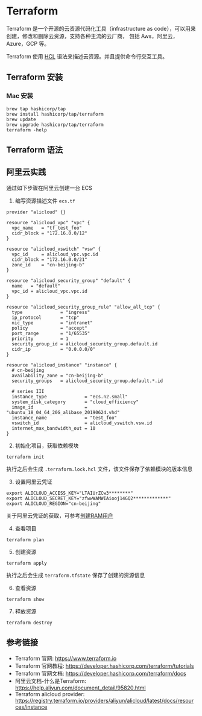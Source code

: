 # Terraform

Terraform 是一个开源的云资源代码化工具（infrastructure as code），可以用来创建，修改和删除云资源，支持各种主流的云厂商，
包括 Aws，阿里云，Azure，GCP 等。

Terraform 使用 [HCL](https://github.com/hashicorp/hcl/blob/main/hclsyntax/spec.md) 语法来描述云资源。并且提供命令行交互工具。

## Terraform 安装

### Mac 安装

```shell
brew tap hashicorp/tap
brew install hashicorp/tap/terraform
brew update
brew upgrade hashicorp/tap/terraform
terraform -help
```

## Terraform 语法


## 阿里云实践

通过如下步骤在阿里云创建一台 ECS

1. 编写资源描述文件 `ecs.tf`

```hcl
provider "alicloud" {}

resource "alicloud_vpc" "vpc" {
  vpc_name   = "tf_test_foo"
  cidr_block = "172.16.0.0/12"
}

resource "alicloud_vswitch" "vsw" {
  vpc_id     = alicloud_vpc.vpc.id
  cidr_block = "172.16.0.0/21"
  zone_id    = "cn-beijing-b"
}

resource "alicloud_security_group" "default" {
  name   = "default"
  vpc_id = alicloud_vpc.vpc.id
}

resource "alicloud_security_group_rule" "allow_all_tcp" {
  type              = "ingress"
  ip_protocol       = "tcp"
  nic_type          = "intranet"
  policy            = "accept"
  port_range        = "1/65535"
  priority          = 1
  security_group_id = alicloud_security_group.default.id
  cidr_ip           = "0.0.0.0/0"
}

resource "alicloud_instance" "instance" {
  # cn-beijing
  availability_zone = "cn-beijing-b"
  security_groups   = alicloud_security_group.default.*.id

  # series III
  instance_type              = "ecs.n2.small"
  system_disk_category       = "cloud_efficiency"
  image_id                   = "ubuntu_18_04_64_20G_alibase_20190624.vhd"
  instance_name              = "test_foo"
  vswitch_id                 = alicloud_vswitch.vsw.id
  internet_max_bandwidth_out = 10
}
```

2. 初始化项目，获取依赖模块

```shell
terraform init
```

执行之后会生成 `.terraform.lock.hcl` 文件，该文件保存了依赖模块的版本信息

3. 设置阿里云凭证

```shell
export ALICLOUD_ACCESS_KEY="LTAIUrZCw3********"
export ALICLOUD_SECRET_KEY="zfwwWAMWIAiooj14GQ2*************"
export ALICLOUD_REGION="cn-beijing"
```

关于阿里云凭证的获取，可参考[创建RAM用户](https://help.aliyun.com/document_detail/93720.html)

4. 查看项目

```shell
terraform plan
```

5. 创建资源

```shell
terraform apply
```

执行之后会生成 `terraform.tfstate` 保存了创建的资源信息

6. 查看资源

```shell
terraform show
```

7. 释放资源

```shell
terraform destroy
```

## 参考链接

- Terraform 官网: <https://www.terraform.io>
- Terraform 官网教程: <https://developer.hashicorp.com/terraform/tutorials>
- Terraform 官网文档: <https://developer.hashicorp.com/terraform/docs>
- 阿里云文档-什么是Terraform: <https://help.aliyun.com/document_detail/95820.html>
- Terraform alicloud provider: <https://registry.terraform.io/providers/aliyun/alicloud/latest/docs/resources/instance>
